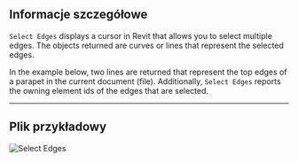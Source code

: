## Informacje szczegółowe

`Select Edges` displays a cursor in Revit that allows you to select multiple edges. The objects returned are curves or lines that represent the selected edges.

In the example below, two lines are returned that represent the top edges of a parapet in the current document (file). Additionally, `Select Edges` reports the owning element ids of the edges that are selected.

___
## Plik przykładowy

![Select Edges](./Dynamo.Nodes.SelectEdges_img.jpg)
